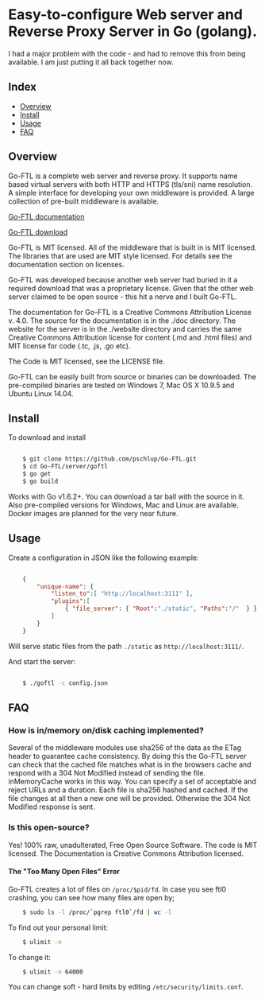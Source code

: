 Easy-to-configure Web server and Reverse Proxy Server in Go (golang).
=====================================================================

I had a major problem with the code - and had to remove this from being
available.  I am just putting it all back together now.


## Index

* [Overview](#overview)
* [Install](#install)
* [Usage](#usage)
* [FAQ](#faq)

## Overview

Go-FTL is a complete web server and reverse proxy.  It supports name based virtual
servers with both HTTP and HTTPS (tls/sni) name resolution.  A simple interface
for developing your own middleware is provided.  A large collection of pre-built
middleware is available.   

[Go-FTL documentation](http://www.go-ftl.com/docs/index.html)

[Go-FTL download](http://www.go-ftl.com/docs//index.html/doc-Download-Compiled-Binaries)

Go-FTL is MIT licensed.  All of the middleware that is built in is MIT licensed.  The libraries that are used are MIT style licensed.
For details see the documentation section on licenses.

Go-FTL was developed because another web server had buried in it a required
download that was a proprietary license.  Given that the other web server claimed to be open source - this hit a nerve and I 
built Go-FTL.

The documentation for Go-FTL is a Creative Commons Attribution License v. 4.0.  The source for the
documentation is in the ./doc directory.   The website for the server is in the ./website
directory and carries the same Creative Commons Attribution license for content (.md and .html files)
and MIT license for code (.tc, .js, .go etc).

The Code is MIT licensed, see the LICENSE file.   

Go-FTL can be easily built from source or binaries can be downloaded.  The
pre-compiled binaries are tested on Windows 7, Mac OS X 10.9.5 and Ubuntu Linux
14.04.

## Install

To download and install

```bash

	$ git clone https://github.com/pschlup/Go-FTL.git
	$ cd Go-FTL/server/goftl
	$ go get 
	$ go build

```

Works with Go v1.6.2+.  You can download a tar ball with the source in it.  Also
pre-compiled versions for Windows, Mac and Linux are available.  Docker images
are planned for the very near future.

## Usage

Create a configuration in JSON like the following example:

```json

	{
		"unique-name": {
			"listen_to":[ "http://localhost:3111" ],
			"plugins":[
				{ "file_server": { "Root":"./static", "Paths":"/"  } }
			]
		}
	}

```

Will serve static files from the path `./static` as `http://localhost:3111/`.

And start the server:

```bash

	$ ./goftl -c config.json

```

## FAQ

### How is in/memory on/disk caching implemented?

Several of the middleware modules use sha256 of the data as the ETag header to guarantee cache consistency.  By doing this
the Go-FTL server can check that the cached file matches what is in the browsers cache and respond with a 304 Not Modified instead of
sending the file.  inMemoryCache works in this way.  You can specify a set of acceptable and reject URLs and a duration.
Each file is sha256 hashed and cached.  If the file changes at all then a new one will be provided.  Otherwise the
304 Not Modified response is sent.

###	Is this open-source?

Yes! 100% raw, unadulterated, Free Open Source Software.
The code is MIT licensed.  The Documentation is Creative Commons Attribution licensed.

#### The "Too Many Open Files" Error

Go-FTL creates a lot of files on `/proc/$pid/fd`. In case you see ftl0 crashing, you can see how many files are open by;

```bash
	$ sudo ls -l /proc/`pgrep ftl0`/fd | wc -l
```

To find out your personal limit:

```bash
	$ ulimit -n
```

To change it:

```bash
	$ ulimit -n 64000
```

You can change soft - hard limits by editing `/etc/security/limits.conf`.

